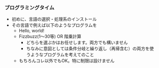 ### プログラミングタイム
* 初めに、言語の選択・処理系のインストール
* その言語で例えば以下のようなプログラムを
    *  Hello, world!
    *  Fizzbuzz(1〜30等) OR 階乗計算
        * どちらを選ぶかはお任せします。両方でも構いません
        * ちなみに意図としては条件分岐と繰り返し（再帰含む）の両方を使うようなプログラムを考えてのこと
    * もちろんコレ以外でもOK。特に制限は設けません

